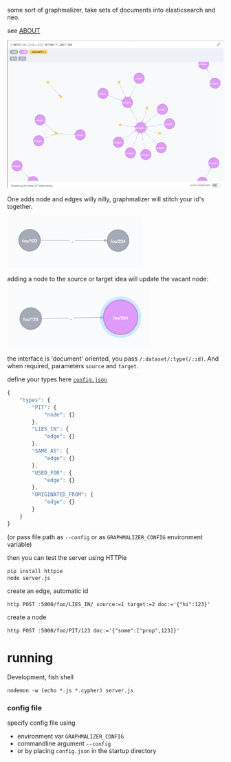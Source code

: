 
some sort of graphmalizer, take sets of documents into elasticsearch and neo.

see [ABOUT](ABOUT.md)

![much looks](docs/da-lookz.png)

One adds node and edges willy nilly, graphmalizer will stitch your id's together.

![oh my, a bare edge](docs/singular-edge.png)

adding a node to the source or target idea will update the vacant node:

![atleast one side covered](docs/inhabited-node.png)

the interface is 'document' oriented, you pass `/:dataset/:type(/:id)`.
And when required, parameters `source` and `target`.


define your types here [`config.json`](config.json)

```js
{
	"types": {
		"PIT": {
			"node": {}
		},
		"LIES_IN": {
			"edge": {}
		},
		"SAME_AS": {
			"edge": {}
		},
		"USED_FOR": {
			"edge": {}
		},
		"ORIGINATED_FROM": {
			"edge": {}
		}
	}
}
```

(or pass file path as `--config` or as `GRAPHMALIZER_CONFIG` environment variable)


then you can test the server using HTTPie

	pip install httpie
	node server.js

create an edge, automatic id

	http POST :5000/foo/LIES_IN/ source:=1 target:=2 doc:='{"hi":123}'

create a node

	http POST :5000/foo/PIT/123 doc:='{"some":["prop",123]}'

# running

Development, fish shell

	nodemon -w (echo *.js *.cypher) server.js

### config file

specify config file using

- environment var `GRAPHMALIZER_CONFIG`
- commandline argument `--config`
- or by placing `config.json` in the startup directory


